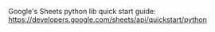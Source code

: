 

Google's Sheets python lib quick start guide: https://developers.google.com/sheets/api/quickstart/python





 
